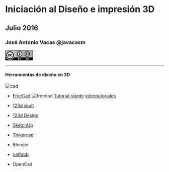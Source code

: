 # Iniciación al Diseño e impresión 3D

## Julio  2016

### José Antonio Vacas @javacasm

![CCbySA](images/CCbySQ_88x31.png)

* *  *

#### Herramientas de diseño en 3D

![cad](http://www.deelip.com/images/2010-08-11-001.gif)

* [FreeCad](http://www.freecadweb.org/)
![freecad](http://jeromeabel.net/files/ressources/democratie-industrielle/bonus-images/fab/FreeCAD_aeroponic_system.jpg) [Tutorial rápido](http://spainlabs.com/wiki/index.php?title=Tutorial_r%C3%A1pido_de_FreeCad) [videotutoriales](http://www.iearobotics.com/wiki/index.php?title=Dise%C3%B1o_de_piezas_con_Freecad)

* [123d skult](http://www.mibqyyo.com/articulos/2015/03/11/aprender-diseno-3d-123d-sculpt/#/vanilla/discussion/embed/?vanilla_discussion_id=0)

* [123d Design](http://www.mibqyyo.com/articulos/2015/02/02/aprendiendo-diseno-3d-123d-design/#/vanilla/discussion/embed/?vanilla_discussion_id=0)

* [SketchUp](http://www.mibqyyo.com/articulos/2014/10/17/aprendiendo-diseno-3d-ii-sketchup/#/vanilla/discussion/embed/?vanilla_discussion_id=0)

* [Tinkercad](http://www.mibqyyo.com/articulos/2014/09/15/aprendiendo-diseno-3d-i-tinkercad/#/vanilla/discussion/embed/?vanilla_discussion_id=0	)

* Blender

* [netfabb](http://www.netfabb.com/engine_ultimaker.php)

* OpenCad
